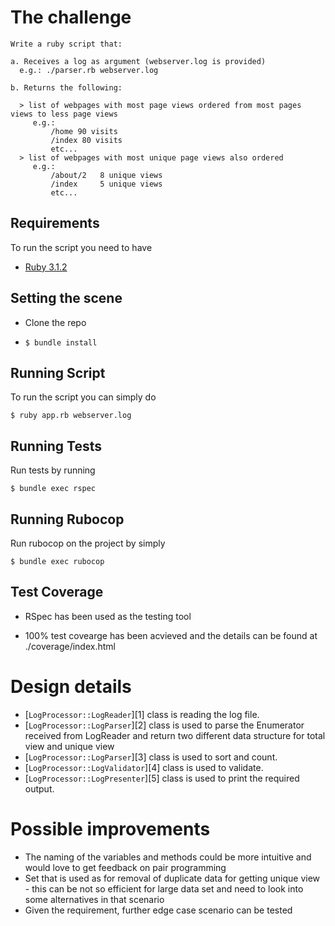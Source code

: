 # The challenge
```
Write a ruby script that:

a. Receives a log as argument (webserver.log is provided)
  e.g.: ./parser.rb webserver.log

b. Returns the following:

  > list of webpages with most page views ordered from most pages views to less page views
     e.g.:
         /home 90 visits
         /index 80 visits
         etc...
  > list of webpages with most unique page views also ordered
     e.g.:
         /about/2   8 unique views
         /index     5 unique views
         etc...
```
## Requirements

To run the script you need to have

- [Ruby 3.1.2](https://www.ruby-lang.org/en/news/2022/04/12/ruby-3-1-2-released/)

## Setting the scene

- Clone the repo

- `$ bundle install`

## Running Script

To run the script you can simply do
```
$ ruby app.rb webserver.log
```

## Running Tests

Run tests by running
```
$ bundle exec rspec
```

## Running Rubocop

Run rubocop on the project by simply  
```
$ bundle exec rubocop
```

## Test Coverage

- RSpec has been used as the testing tool

- 100% test covearge has been acvieved and the details can be found at ./coverage/index.html

# Design details 
+ [`LogProcessor::LogReader`][1] class is reading the log file.
+ [`LogProcessor::LogParser`][2] class is used to parse the Enumerator received from LogReader and return two different data structure for total view and unique view
+ [`LogProcessor::LogParser`][3] class is used to sort and count.
+ [`LogProcessor::LogValidator`][4] class is used to validate.
+ [`LogProcessor::LogPresenter`][5] class is used to print the required output.

# Possible improvements
+ The naming of the variables and methods could be more intuitive and would love to get feedback on pair programming
+ Set that is used as for removal of duplicate data for getting unique view - this can be not so efficient for large data set and need to look into some alternatives in that scenario 
+ Given the requirement, further edge case scenario can be tested  